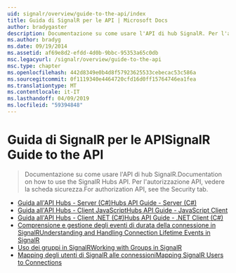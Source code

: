 ```yaml
---
uid: signalr/overview/guide-to-the-api/index
title: Guida di SignalR per le API | Microsoft Docs
author: bradygaster
description: Documentazione su come usare l'API di hub SignalR. Per l'autorizzazione API, vedere la scheda sicurezza.
ms.author: bradyg
ms.date: 09/19/2014
ms.assetid: af69e8d2-efdd-4d0b-9bbc-95353a65c0db
msc.legacyurl: /signalr/overview/guide-to-the-api
msc.type: chapter
ms.openlocfilehash: 442d8349e0b4d8f57923625533cebecac53c586a
ms.sourcegitcommit: 0f1119340e4464720cfd16d0ff15764746ea1fea
ms.translationtype: MT
ms.contentlocale: it-IT
ms.lasthandoff: 04/09/2019
ms.locfileid: "59394848"
---
```

# <a name="signalr-guide-to-the-api"></a><span data-ttu-id="410e2-104">Guida di SignalR per le API</span><span class="sxs-lookup"><span data-stu-id="410e2-104">SignalR Guide to the API</span></span>

> <span data-ttu-id="410e2-105">Documentazione su come usare l'API di hub SignalR.</span><span class="sxs-lookup"><span data-stu-id="410e2-105">Documentation on how to use the SignalR Hubs API.</span></span> <span data-ttu-id="410e2-106">Per l'autorizzazione API, vedere la scheda sicurezza.</span><span class="sxs-lookup"><span data-stu-id="410e2-106">For authorization API, see the Security tab.</span></span>


- [<span data-ttu-id="410e2-107">Guida all'API Hubs - Server (C#)</span><span class="sxs-lookup"><span data-stu-id="410e2-107">Hubs API Guide - Server (C#)</span></span>](hubs-api-guide-server.md)
- [<span data-ttu-id="410e2-108">Guida all'API Hubs - Client JavaScript</span><span class="sxs-lookup"><span data-stu-id="410e2-108">Hubs API Guide - JavaScript Client</span></span>](hubs-api-guide-javascript-client.md)
- [<span data-ttu-id="410e2-109">Guida all'API Hubs - Client .NET (C#)</span><span class="sxs-lookup"><span data-stu-id="410e2-109">Hubs API Guide - .NET Client (C#)</span></span>](hubs-api-guide-net-client.md)
- [<span data-ttu-id="410e2-110">Comprensione e gestione degli eventi di durata della connessione in SignalR</span><span class="sxs-lookup"><span data-stu-id="410e2-110">Understanding and Handling Connection Lifetime Events in SignalR</span></span>](handling-connection-lifetime-events.md)
- [<span data-ttu-id="410e2-111">Uso dei gruppi in SignalR</span><span class="sxs-lookup"><span data-stu-id="410e2-111">Working with Groups in SignalR</span></span>](working-with-groups.md)
- [<span data-ttu-id="410e2-112">Mapping degli utenti di SignalR alle connessioni</span><span class="sxs-lookup"><span data-stu-id="410e2-112">Mapping SignalR Users to Connections</span></span>](mapping-users-to-connections.md)
